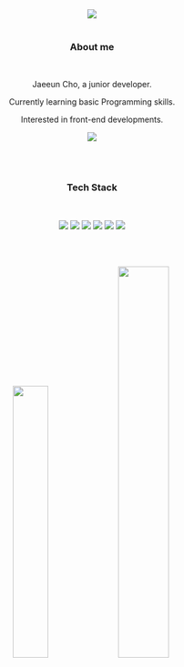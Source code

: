 <div align=center>
<img src="https://capsule-render.vercel.app/api?&section=header&type=wave&color=auto&height=200&text=Hello%20World!&fontSize=40&fontAlignY=55&animation=fadeIn" />
<br>
<br>

<h3 align="center"><b> About me </b></h3>
<br>
<p> Jaeeun Cho, a junior developer. </p>
<p> Currently learning basic Programming skills. </p>
<p> Interested in front-end developments. </p>
<p><img src = "https://img.shields.io/badge/redjoun@gmail.com-green?style=flat-square&logo=Gmail&logoColor=white"></p>
<br>
<br>

<h3 align="center"><b> Tech Stack </b></h3>
<br>
<p align="center">
<img src="https://img.shields.io/badge/Python-blue?style=flat-square&logo=Python&logoColor=white"/> 
<img src="https://img.shields.io/badge/Java-F48E00?style=flat-square&logo=Java&logoColor=white"/>
<img src="https://img.shields.io/badge/HTML5-orange?style=flat-square&logo=HTML5&logoColor=white"/>
<img src="https://img.shields.io/badge/CSS3-1572B6?style=flat-square&logo=CSS3&logoColor=white"/>
<img src="https://img.shields.io/badge/Javascript-yellow?style=flat-square&logo=Javascript&logoColor=white"/>
<img src="https://img.shields.io/badge/MySQL-4479A1?style=flat-square&logo=MySQL&logoColor=white"/>
</p>
<br>
<br>

<p align="center">
<img src="https://github-readme-stats.vercel.app/api/top-langs/?username=iamjaeeuncho&exclude_repo=iamjaeeuncho.github.io&layout=compact" width="35%" />
<img src="https://github-readme-stats.vercel.app/api?username=iamjaeeuncho&theme=default_repocard&show_icons=true" width="42%" />
</p>
<br>
<br>

</div>
